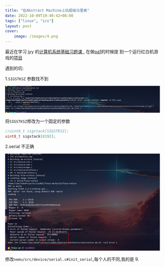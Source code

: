 ```yaml
---
title: "在Abstract Machine上玩超级马里奥"
date: 2022-10-09T19:40:42+08:00
tags: ["linux", "ics"]
layout: post
cover:
    image: /images/4.png
---
```


最近在学习 jyy 的[计算机系统基础习题课 ](http://jyywiki.cn/ICS/2021/),
在做[pa1](https://nju-projectn.github.io/ics-pa-gitbook/ics2021/1.1.html#nemu%E6%98%AF%E4%BB%80%E4%B9%88)的时候提
到一个运行红白机游戏的[项目](https://github.com/NJU-ProjectN/fceux-am)

遇到的坑:

1.`SIGSTKSZ` 参数找不到

![SIGSTKSZ参数找不到](/images/5.png)

将`SIGSTKSZ`修改为一个固定的参数

```c
//uint8_t sigstack[SIGSTKSZ];
uint8_t sigstack[8192];
```

2.serial 不正确

![serial不正确](/images/6.png)

修改`nemu/src/device/serial.c#init_serial`,每个人的不同,我的是 9.
